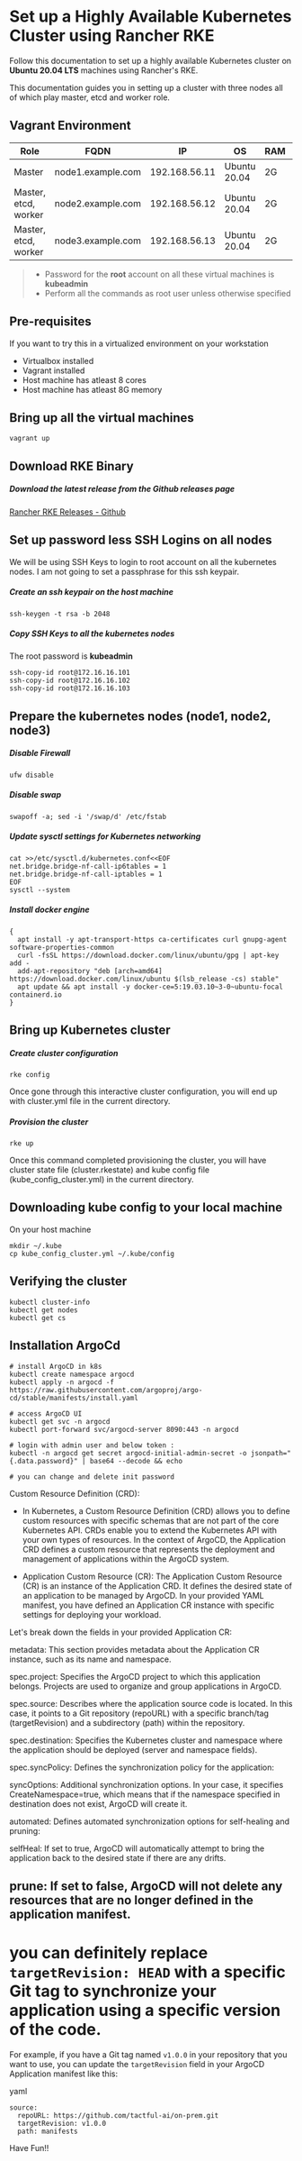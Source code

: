 # Set up a Highly Available Kubernetes Cluster using Rancher RKE
Follow this documentation to set up a highly available Kubernetes cluster on __Ubuntu 20.04 LTS__ machines using Rancher's RKE.

This documentation guides you in setting up a cluster with three nodes all of which play master, etcd and worker role.

## Vagrant Environment
|Role|FQDN|IP|OS|RAM|CPU|
|----|----|----|----|----|----|
|Master|node1.example.com|192.168.56.11|Ubuntu 20.04|2G|2|
|Master, etcd, worker|node2.example.com|192.168.56.12|Ubuntu 20.04|2G|2|
|Master, etcd, worker|node3.example.com|192.168.56.13|Ubuntu 20.04|2G|2|

> * Password for the **root** account on all these virtual machines is **kubeadmin**
> * Perform all the commands as root user unless otherwise specified

## Pre-requisites
If you want to try this in a virtualized environment on your workstation
* Virtualbox installed
* Vagrant installed
* Host machine has atleast 8 cores
* Host machine has atleast 8G memory

## Bring up all the virtual machines
```
vagrant up
```

## Download RKE Binary
##### Download the latest release from the Github releases page
[Rancher RKE Releases - Github](https://github.com/rancher/rke/releases)

## Set up password less SSH Logins on all nodes
We will be using SSH Keys to login to root account on all the kubernetes nodes. I am not going to set a passphrase for this ssh keypair.
##### Create an ssh keypair on the host machine
```
ssh-keygen -t rsa -b 2048
```
##### Copy SSH Keys to all the kubernetes nodes
The root password is **kubeadmin**
```
ssh-copy-id root@172.16.16.101
ssh-copy-id root@172.16.16.102
ssh-copy-id root@172.16.16.103
```

## Prepare the kubernetes nodes (node1, node2, node3)
##### Disable Firewall
```
ufw disable
```
##### Disable swap
```
swapoff -a; sed -i '/swap/d' /etc/fstab
```
##### Update sysctl settings for Kubernetes networking
```
cat >>/etc/sysctl.d/kubernetes.conf<<EOF
net.bridge.bridge-nf-call-ip6tables = 1
net.bridge.bridge-nf-call-iptables = 1
EOF
sysctl --system
```
##### Install docker engine
```
{
  apt install -y apt-transport-https ca-certificates curl gnupg-agent software-properties-common
  curl -fsSL https://download.docker.com/linux/ubuntu/gpg | apt-key add -
  add-apt-repository "deb [arch=amd64] https://download.docker.com/linux/ubuntu $(lsb_release -cs) stable"
  apt update && apt install -y docker-ce=5:19.03.10~3-0~ubuntu-focal containerd.io
}
```

## Bring up Kubernetes cluster
##### Create cluster configuration
```
rke config
```
Once gone through this interactive cluster configuration, you will end up with cluster.yml file in the current directory.

##### Provision the cluster
```
rke up
```
Once this command completed provisioning the cluster, you will have cluster state file (cluster.rkestate) and kube config file (kube_config_cluster.yml) in the current directory.

## Downloading kube config to your local machine
On your host machine
```
mkdir ~/.kube
cp kube_config_cluster.yml ~/.kube/config
```

## Verifying the cluster
```
kubectl cluster-info
kubectl get nodes
kubectl get cs
```
## Installation ArgoCd
```
# install ArgoCD in k8s
kubectl create namespace argocd
kubectl apply -n argocd -f https://raw.githubusercontent.com/argoproj/argo-cd/stable/manifests/install.yaml

# access ArgoCD UI
kubectl get svc -n argocd
kubectl port-forward svc/argocd-server 8090:443 -n argocd

# login with admin user and below token :
kubectl -n argocd get secret argocd-initial-admin-secret -o jsonpath="{.data.password}" | base64 --decode && echo

# you can change and delete init password
```
Custom Resource Definition (CRD):
- In Kubernetes, a Custom Resource Definition (CRD) allows you to define custom resources with specific schemas that are not part of the core Kubernetes API. CRDs enable you to extend the Kubernetes API with your own types of resources. In the context of ArgoCD, the Application CRD defines a custom resource that represents the deployment and management of applications within the ArgoCD system.

- Application Custom Resource (CR):
The Application Custom Resource (CR) is an instance of the Application CRD. It defines the desired state of an application to be managed by ArgoCD. In your provided YAML manifest, you have defined an Application CR instance with specific settings for deploying your workload.

Let's break down the fields in your provided Application CR:

metadata: This section provides metadata about the Application CR instance, such as its name and namespace.

spec.project: Specifies the ArgoCD project to which this application belongs. Projects are used to organize and group applications in ArgoCD.

spec.source: Describes where the application source code is located. In this case, it points to a Git repository (repoURL) with a specific branch/tag (targetRevision) and a subdirectory (path) within the repository.

spec.destination: Specifies the Kubernetes cluster and namespace where the application should be deployed (server and namespace fields).

spec.syncPolicy: Defines the synchronization policy for the application:

syncOptions: Additional synchronization options. In your case, it specifies CreateNamespace=true, which means that if the namespace specified in destination does not exist, ArgoCD will create it.

automated: Defines automated synchronization options for self-healing and pruning:

selfHeal: If set to true, ArgoCD will automatically attempt to bring the application back to the desired state if there are any drifts.

prune: If set to false, ArgoCD will not delete any resources that are no longer defined in the application manifest.
--------------
# you can definitely replace `targetRevision: HEAD` with a specific Git tag to synchronize your application using a specific version of the code.

For example, if you have a Git tag named `v1.0.0` in your repository that you want to use, you can update the `targetRevision` field in your ArgoCD Application manifest like this:

yaml
```
source:
  repoURL: https://github.com/tactful-ai/on-prem.git
  targetRevision: v1.0.0
  path: manifests
```


Have Fun!!
